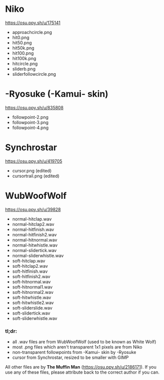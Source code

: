 # Niko
https://osu.ppy.sh/u/175141
 - approachcircle.png
 - hit0.png
 - hit50.png
 - hit50k.png
 - hit100.png
 - hit100k.png
 - hitcircle.png
 - sliderb.png
 - sliderfollowcircle.png

# -Ryosuke (-Kamui- skin)
https://osu.ppy.sh/u/835808
 - followpoint-2.png
 - followpoint-3.png
 - followpoint-4.png

# Synchrostar
https://osu.ppy.sh/u/419705
 - cursor.png (edited)
 - cursortrail.png (edited)

# WubWoofWolf
https://osu.ppy.sh/u/39828
 - normal-hitclap.wav
 - normal-hitclap2.wav
 - normal-hitfinish.wav
 - normal-hitfinish2.wav
 - normal-hitnormal.wav
 - normal-hitwhistle.wav
 - normal-slidertick.wav
 - normal-sliderwhistle.wav
 - soft-hitclap.wav
 - soft-hitclap2.wav
 - soft-hitfinish.wav
 - soft-hitfinish2.wav
 - soft-hitnormal.wav
 - soft-hitnormal1.wav
 - soft-hitnormal2.wav
 - soft-hitwhistle.wav
 - soft-hitwhistle2.wav
 - soft-sliderslide.wav
 - soft-slidertick.wav
 - soft-sliderwhistle.wav


### tl;dr:
 - all .wav files are from WubWoofWolf (used to be known as White Wolf)
 - most .png files which aren't transparent 1x1 pixels are from Niko
 - non-transparent followpoints from -Kamui- skin by -Ryosuke
 - cursor from Synchrostar, resized to be smaller with GIMP


All other files are by **The Muffin Man** (https://osu.ppy.sh/u/2186171). If
you use any of these files, please attribute back to the correct author if you
can.
